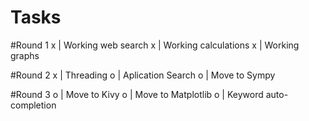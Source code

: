 Tasks
=====

#Round 1
	x | Working web search
	x | Working calculations
	x | Working graphs

#Round 2
	x | Threading
	o | Aplication Search
	o | Move to Sympy

#Round 3
	o | Move to Kivy
	o | Move to Matplotlib
	o | Keyword auto-completion

